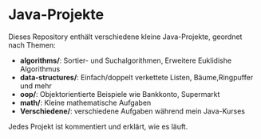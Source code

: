 # Java-Projekte

Dieses Repository enthält verschiedene kleine Java-Projekte, geordnet nach Themen:

- **algorithms/**: Sortier- und Suchalgorithmen, Erweitere Euklidishe Algorithmus
- **data-structures/**: Einfach/doppelt verkettete Listen, Bäume,Ringpuffer und mehr
- **oop/**: Objektorientierte Beispiele wie Bankkonto, Supermarkt
- **math/**: Kleine mathematische Aufgaben
- **Verschiedene/**: verschiedene Aufgaben während mein Java-Kurses

Jedes Projekt ist kommentiert und erklärt, wie es läuft.
